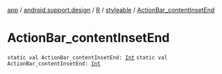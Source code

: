 [app](../../../index.md) / [android.support.design](../../index.md) / [R](../index.md) / [styleable](index.md) / [ActionBar_contentInsetEnd](.)

# ActionBar_contentInsetEnd

`static val ActionBar_contentInsetEnd: `[`Int`](https://kotlinlang.org/api/latest/jvm/stdlib/kotlin/-int/index.html)
`static val ActionBar_contentInsetEnd: `[`Int`](https://kotlinlang.org/api/latest/jvm/stdlib/kotlin/-int/index.html)